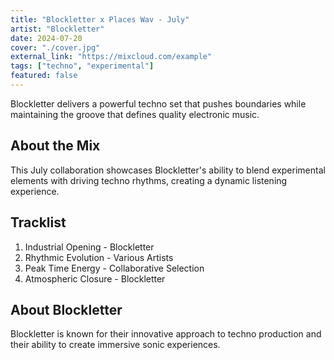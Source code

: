 ```yaml
---
title: "Blockletter x Places Wav - July"
artist: "Blockletter"
date: 2024-07-20
cover: "./cover.jpg"
external_link: "https://mixcloud.com/example"
tags: ["techno", "experimental"]
featured: false
---
```


Blockletter delivers a powerful techno set that pushes boundaries while maintaining the groove that defines quality electronic music.

## About the Mix

This July collaboration showcases Blockletter's ability to blend experimental elements with driving techno rhythms, creating a dynamic listening experience.

## Tracklist

1. Industrial Opening - Blockletter
2. Rhythmic Evolution - Various Artists
3. Peak Time Energy - Collaborative Selection
4. Atmospheric Closure - Blockletter

## About Blockletter

Blockletter is known for their innovative approach to techno production and their ability to create immersive sonic experiences.